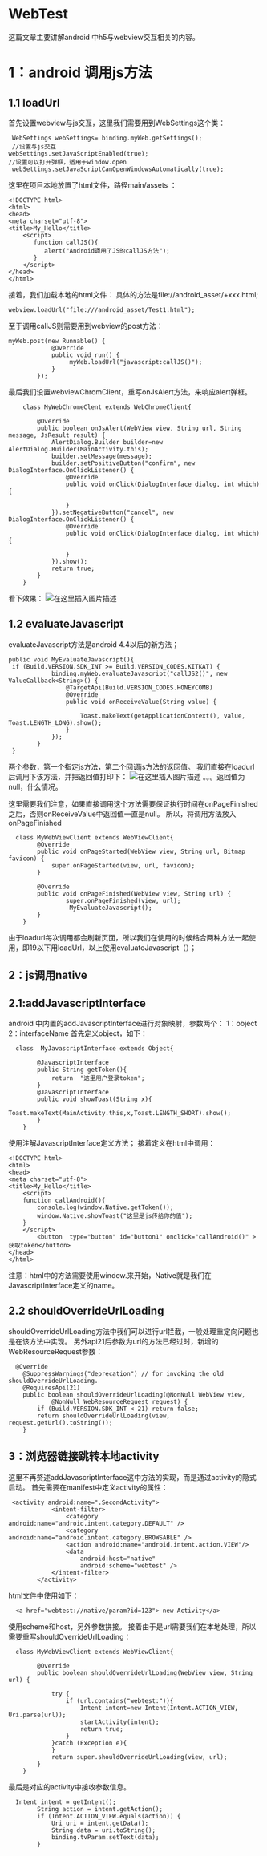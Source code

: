 # WebTest
这篇文章主要讲解android 中h5与webview交互相关的内容。

# 1：android 调用js方法

## 1.1 loadUrl
首先设置webview与js交互，这里我们需要用到WebSettings这个类：
```
 WebSettings webSettings= binding.myWeb.getSettings();
 //设置与js交互
webSettings.setJavaScriptEnabled(true);
//设置可以打开弹框，适用于window.open
 webSettings.setJavaScriptCanOpenWindowsAutomatically(true);
```
这里在项目本地放置了html文件，路径main/assets ：
```
<!DOCTYPE html>
<html>
<head>
<meta charset="utf-8">
<title>My_Hello</title>
    <script>
       function callJS(){
          alert("Android调用了JS的callJS方法");
       }
    </script>
</head>
</html>
```
接着，我们加载本地的html文件：
具体的方法是file://android_asset/+xxx.html;
```
webview.loadUrl("file:///android_asset/Test1.html");
```
至于调用callJS则需要用到webview的post方法：
```
myWeb.post(new Runnable() {
            @Override
            public void run() {
                 myWeb.loadUrl("javascript:callJS()");
            }
        });
```
最后我们设置webviewChromClient，重写onJsAlert方法，来响应alert弹框。

```
    class MyWebChromeClent extends WebChromeClient{

        @Override
        public boolean onJsAlert(WebView view, String url, String message, JsResult result) {
            AlertDialog.Builder builder=new AlertDialog.Builder(MainActivity.this);
            builder.setMessage(message);
            builder.setPositiveButton("confirm", new DialogInterface.OnClickListener() {
                @Override
                public void onClick(DialogInterface dialog, int which) {

                }
            }).setNegativeButton("cancel", new DialogInterface.OnClickListener() {
                @Override
                public void onClick(DialogInterface dialog, int which) {

                }
            }).show();
            return true;
        }
    }

```
看下效果：
![在这里插入图片描述](https://img-blog.csdnimg.cn/20190719161003492.png?x-oss-process=image/watermark,type_ZmFuZ3poZW5naGVpdGk,shadow_10,text_aHR0cHM6Ly9ibG9nLmNzZG4ubmV0L3FxXzIzMDI1MzE5,size_16,color_FFFFFF,t_70)

## 1.2 evaluateJavascript
evaluateJavascript方法是android 4.4以后的新方法；
```
public void MyEvaluateJavascript(){
 if (Build.VERSION.SDK_INT >= Build.VERSION_CODES.KITKAT) {
            binding.myWeb.evaluateJavascript("callJS2()", new ValueCallback<String>() {
                @TargetApi(Build.VERSION_CODES.HONEYCOMB)
                @Override
                public void onReceiveValue(String value) {

                    Toast.makeText(getApplicationContext(), value, Toast.LENGTH_LONG).show();
                }
            });
        }
 }
```
两个参数，第一个指定js方法，第二个回调js方法的返回值。
我们直接在loadurl后调用下该方法，并把返回值打印下：
![在这里插入图片描述](https://img-blog.csdnimg.cn/20190719171824144.png?x-oss-process=image/watermark,type_ZmFuZ3poZW5naGVpdGk,shadow_10,text_aHR0cHM6Ly9ibG9nLmNzZG4ubmV0L3FxXzIzMDI1MzE5,size_16,color_FFFFFF,t_70)
。。。返回值为null，什么情况。

这里需要我们注意，如果直接调用这个方法需要保证执行时间在onPageFinished之后，否则onReceiveValue中返回值一直是null。
所以，将调用方法放入onPageFinished

```
  class MyWebViewClient extends WebViewClient{
        @Override
        public void onPageStarted(WebView view, String url, Bitmap favicon) {
            super.onPageStarted(view, url, favicon);
        }

        @Override
        public void onPageFinished(WebView view, String url) {
                super.onPageFinished(view, url);
                 MyEvaluateJavascript();
        }
    }
```
由于loadurl每次调用都会刷新页面，所以我们在使用的时候结合两种方法一起使用，即19以下用loadUrl，以上使用evaluateJavascript（）；

## 2：js调用native

## 2.1:addJavascriptInterface
android 中内置的addJavascriptInterface进行对象映射，参数两个：
1：object 2：interfaceName
首先定义object，如下：
```
  class  MyJavascriptInterface extends Object{

        @JavascriptInterface
        public String getToken(){
            return  "这里用户登录token";
        }
        @JavascriptInterface
        public void showToast(String x){
            Toast.makeText(MainActivity.this,x,Toast.LENGTH_SHORT).show();
        }
    }
```
使用注解JavascriptInterface定义方法；
接着定义在html中调用：
```
<!DOCTYPE html>
<html>
<head>
<meta charset="utf-8">
<title>My_Hello</title>
    <script>
    function callAndroid(){
        console.log(window.Native.getToken());
        window.Native.showToast("这里是js传给你的值");
    }
    </script>
        <button  type="button" id="button1" onclick="callAndroid()" >获取token</button>
</head>
</html>
```
注意：html中的方法需要使用window.来开始，Native就是我们在JavascriptInterface定义的name。

## 2.2 shouldOverrideUrlLoading
shouldOverrideUrlLoading方法中我们可以进行url拦截，一般处理重定向问题也是在该方法中实现。
另外api21后参数为url的方法已经过时，新增的WebResourceRequest参数：

```
  @Override
    @SuppressWarnings("deprecation") // for invoking the old shouldOverrideUrlLoading.
    @RequiresApi(21)
    public boolean shouldOverrideUrlLoading(@NonNull WebView view,
            @NonNull WebResourceRequest request) {
        if (Build.VERSION.SDK_INT < 21) return false;
        return shouldOverrideUrlLoading(view, request.getUrl().toString());
    }
```



## 3：浏览器链接跳转本地activity
这里不再赘述addJavascriptInterface这中方法的实现，而是通过activity的隐式启动。
首先需要在manifest中定义activity的属性：

```
 <activity android:name=".SecondActivity">
            <intent-filter>
                <category android:name="android.intent.category.DEFAULT" />
                <category android:name="android.intent.category.BROWSABLE" />
                <action android:name="android.intent.action.VIEW"/>
                <data
                    android:host="native"
                    android:scheme="webtest" />
            </intent-filter>
        </activity>
```
html文件中使用如下：

```
  <a href="webtest://native/param?id=123"> new Activity</a>
```
使用scheme和host，另外参数拼接。
接着由于是url需要我们在本地处理，所以需要重写shouldOverrideUrlLoading：

```
  class MyWebViewClient extends WebViewClient{

        @Override
        public boolean shouldOverrideUrlLoading(WebView view, String url) {

            try {
                if (url.contains("webtest:")){
                    Intent intent=new Intent(Intent.ACTION_VIEW, Uri.parse(url));
                    startActivity(intent);
                    return true;
                }
            }catch (Exception e){
            }
            return super.shouldOverrideUrlLoading(view, url);
        }
    }
```

最后是对应的activity中接收参数信息。

```
  Intent intent = getIntent();
        String action = intent.getAction();
        if (Intent.ACTION_VIEW.equals(action)) {
            Uri uri = intent.getData();
            String data = uri.toString();
            binding.tvParam.setText(data);
        }
```





